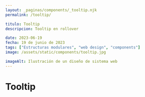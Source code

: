 ```yaml
---
layout: _paginas/components/_tooltip.njk
permalink: /tooltip/

titulo: Tooltip
descripcion: Tooltip en rollover

date: 2023-06-19
fecha: 19 de junio de 2023
tags: ["Estructuras modulares", "web design", "components"]
image: /assets/static/components/tooltip.jpg

imageAlt: Ilustración de un diseño de sistema web
---
```


# Tooltip
